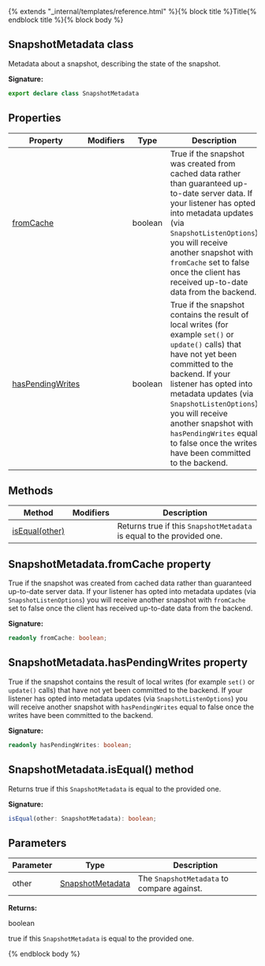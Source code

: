 {% extends "_internal/templates/reference.html" %}{% block title %}Title{% endblock title %}{% block body %}
## SnapshotMetadata class

Metadata about a snapshot, describing the state of the snapshot.

<b>Signature:</b>

```typescript
export declare class SnapshotMetadata 
```

## Properties

|  Property | Modifiers | Type | Description |
|  --- | --- | --- | --- |
|  [fromCache](./firestore_.snapshotmetadata.md#snapshotmetadatafromcache_property) |  | boolean | True if the snapshot was created from cached data rather than guaranteed up-to-date server data. If your listener has opted into metadata updates (via <code>SnapshotListenOptions</code>) you will receive another snapshot with <code>fromCache</code> set to false once the client has received up-to-date data from the backend. |
|  [hasPendingWrites](./firestore_.snapshotmetadata.md#snapshotmetadatahaspendingwrites_property) |  | boolean | True if the snapshot contains the result of local writes (for example <code>set()</code> or <code>update()</code> calls) that have not yet been committed to the backend. If your listener has opted into metadata updates (via <code>SnapshotListenOptions</code>) you will receive another snapshot with <code>hasPendingWrites</code> equal to false once the writes have been committed to the backend. |

## Methods

|  Method | Modifiers | Description |
|  --- | --- | --- |
|  [isEqual(other)](./firestore_.snapshotmetadata.md#snapshotmetadataisequal_method) |  | Returns true if this <code>SnapshotMetadata</code> is equal to the provided one. |

## SnapshotMetadata.fromCache property

True if the snapshot was created from cached data rather than guaranteed up-to-date server data. If your listener has opted into metadata updates (via `SnapshotListenOptions`<!-- -->) you will receive another snapshot with `fromCache` set to false once the client has received up-to-date data from the backend.

<b>Signature:</b>

```typescript
readonly fromCache: boolean;
```

## SnapshotMetadata.hasPendingWrites property

True if the snapshot contains the result of local writes (for example `set()` or `update()` calls) that have not yet been committed to the backend. If your listener has opted into metadata updates (via `SnapshotListenOptions`<!-- -->) you will receive another snapshot with `hasPendingWrites` equal to false once the writes have been committed to the backend.

<b>Signature:</b>

```typescript
readonly hasPendingWrites: boolean;
```

## SnapshotMetadata.isEqual() method

Returns true if this `SnapshotMetadata` is equal to the provided one.

<b>Signature:</b>

```typescript
isEqual(other: SnapshotMetadata): boolean;
```

## Parameters

|  Parameter | Type | Description |
|  --- | --- | --- |
|  other | [SnapshotMetadata](./firestore_.snapshotmetadata.md#snapshotmetadata_class) | The <code>SnapshotMetadata</code> to compare against. |

<b>Returns:</b>

boolean

true if this `SnapshotMetadata` is equal to the provided one.

{% endblock body %}
